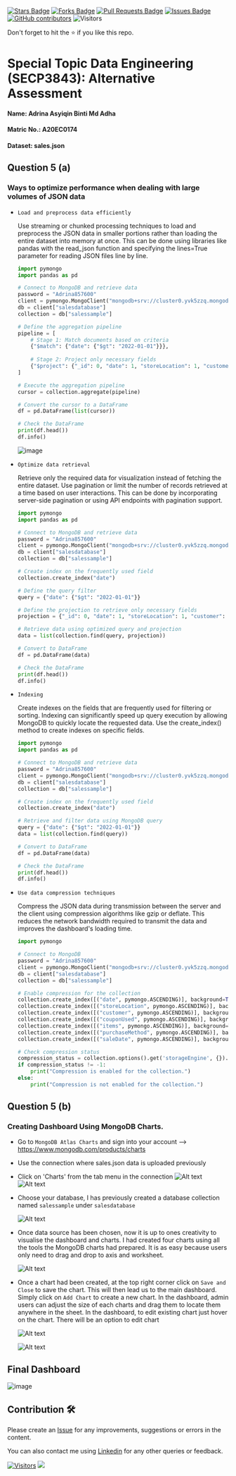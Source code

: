 <a href="https://github.com/drshahizan/SECP3843/stargazers"><img src="https://img.shields.io/github/stars/drshahizan/SECP3843" alt="Stars Badge"/></a>
<a href="https://github.com/drshahizan/SECP3843/network/members"><img src="https://img.shields.io/github/forks/drshahizan/SECP3843" alt="Forks Badge"/></a>
<a href="https://github.com/drshahizan/SECP3843/pulls"><img src="https://img.shields.io/github/issues-pr/drshahizan/SECP3843" alt="Pull Requests Badge"/></a>
<a href="https://github.com/drshahizan/SECP3843/issues"><img src="https://img.shields.io/github/issues/drshahizan/SECP3843" alt="Issues Badge"/></a>
<a href="https://github.com/drshahizan/SECP3843/graphs/contributors"><img alt="GitHub contributors" src="https://img.shields.io/github/contributors/drshahizan/SECP3843?color=2b9348"></a>
![Visitors](https://api.visitorbadge.io/api/visitors?path=https%3A%2F%2Fgithub.com%2Fdrshahizan%2FSECP3843&labelColor=%23d9e3f0&countColor=%23697689&style=flat)


Don't forget to hit the :star: if you like this repo.

# Special Topic Data Engineering (SECP3843): Alternative Assessment

#### Name: Adrina Asyiqin Binti Md Adha
#### Matric No.: A20EC0174
#### Dataset: sales.json

## Question 5 (a)
### Ways to optimize performance when dealing with large volumes of JSON data
- `Load and preprocess data efficiently`
  
  Use streaming or chunked processing techniques to load and preprocess the JSON data in smaller portions rather than loading the entire dataset into memory at once. This can be done using libraries like pandas with the read_json function and specifying the lines=True parameter for reading JSON files line by line.
    ```py
    import pymongo
    import pandas as pd

    # Connect to MongoDB and retrieve data
    password = "Adrina857600"
    client = pymongo.MongoClient("mongodb+srv://cluster0.yvk5zzq.mongodb.net/", username="adrinaasyiqin", password=password)
    db = client["salesdatabase"]
    collection = db["salessample"]

    # Define the aggregation pipeline
    pipeline = [
        # Stage 1: Match documents based on criteria
        {"$match": {"date": {"$gt": "2022-01-01"}}},
        
        # Stage 2: Project only necessary fields
        {"$project": {"_id": 0, "date": 1, "storeLocation": 1, "customer": 1, "couponUsed": 1}}
    ]

    # Execute the aggregation pipeline
    cursor = collection.aggregate(pipeline)

    # Convert the cursor to a DataFrame
    df = pd.DataFrame(list(cursor))

    # Check the DataFrame
    print(df.head())
    df.info()

    ```
    ![image](https://github.com/drshahizan/SECP3843/assets/96984290/b03660a4-53ae-4aa4-8720-535924142231)



- `Optimize data retrieval`
  
  Retrieve only the required data for visualization instead of fetching the entire dataset. Use pagination or limit the number of records retrieved at a time based on user interactions. This can be done by incorporating server-side pagination or using API endpoints with pagination support.
    ```py
    import pymongo
    import pandas as pd

    # Connect to MongoDB and retrieve data
    password = "Adrina857600"
    client = pymongo.MongoClient("mongodb+srv://cluster0.yvk5zzq.mongodb.net/", username="adrinaasyiqin", password=password)
    db = client["salesdatabase"]
    collection = db["salessample"]

    # Create index on the frequently used field
    collection.create_index("date")

    # Define the query filter
    query = {"date": {"$gt": "2022-01-01"}}

    # Define the projection to retrieve only necessary fields
    projection = {"_id": 0, "date": 1, "storeLocation": 1, "customer": 1, "couponUsed": 1}

    # Retrieve data using optimized query and projection
    data = list(collection.find(query, projection))

    # Convert to DataFrame
    df = pd.DataFrame(data)

    # Check the DataFrame
    print(df.head())
    df.info()
    ```
    

- `Indexing`
  
  Create indexes on the fields that are frequently used for filtering or sorting. Indexing can significantly speed up query execution by allowing MongoDB to quickly locate the requested data. Use the create_index() method to create indexes on specific fields.
    ```py
    import pymongo
    import pandas as pd

    # Connect to MongoDB and retrieve data
    password = "Adrina857600"
    client = pymongo.MongoClient("mongodb+srv://cluster0.yvk5zzq.mongodb.net/", username="adrinaasyiqin", password=password)
    db = client["salesdatabase"]
    collection = db["salessample"]

    # Create index on the frequently used field
    collection.create_index("date")

    # Retrieve and filter data using MongoDB query
    query = {"date": {"$gt": "2022-01-01"}}
    data = list(collection.find(query))

    # Convert to DataFrame
    df = pd.DataFrame(data)

    # Check the DataFrame
    print(df.head())
    df.info()
    ```

- `Use data compression techniques`
  
  Compress the JSON data during transmission between the server and the client using compression algorithms like gzip or deflate. This reduces the network bandwidth required to transmit the data and improves the dashboard's loading time.

    ```py
    import pymongo

    # Connect to MongoDB
    password = "Adrina857600"
    client = pymongo.MongoClient("mongodb+srv://cluster0.yvk5zzq.mongodb.net/", username="adrinaasyiqin", password=password)
    db = client["salesdatabase"]
    collection = db["salessample"]

    # Enable compression for the collection
    collection.create_index([("date", pymongo.ASCENDING)], background=True)
    collection.create_index([("storeLocation", pymongo.ASCENDING)], background=True)
    collection.create_index([("customer", pymongo.ASCENDING)], background=True)
    collection.create_index([("couponUsed", pymongo.ASCENDING)], background=True)
    collection.create_index([("items", pymongo.ASCENDING)], background=True)
    collection.create_index([("purchaseMethod", pymongo.ASCENDING)], background=True)
    collection.create_index([("saleDate", pymongo.ASCENDING)], background=True)

    # Check compression status
    compression_status = collection.options().get('storageEngine', {}).get('wiredTiger', {}).get('configString', '').find('block_compressor')
    if compression_status != -1:
        print("Compression is enabled for the collection.")
    else:
        print("Compression is not enabled for the collection.")


    ```

## Question 5 (b)
### Creating Dashboard Using MongoDB Charts.
- Go to `MongoDB Atlas Charts` and sign into your account --> https://www.mongodb.com/products/charts
- Use the connection where sales.json data is uploaded previously
- Click on 'Charts' from the tab menu in the connection
  ![Alt text](files/images/image.png)
  ![Alt text](files/images/image-1.png)
  
- Choose your database, I has previously created a database collection named `salessample` under `salesdatabase`

  ![Alt text](files/images/image-2.png)

- Once data source has been chosen, now it is up to ones creativity to visualise the dashboard and charts. I had created four charts using all the tools the MongoDB charts had prepared. It is as easy because users only need to drag and drop to axis and worksheet.

  ![Alt text](files/images/image-3.png)

- Once a chart had been created, at the top right corner click on `Save and Close` to save the chart. This will then lead us to the main dashboard. Simply click on `Add Chart` to create a new chart. In the dashboard, admin users can adjust the size of each charts and drag them to locate them anywhere in the sheet. In the dashboard, to edit existing chart just hover on the chart. There will be an option to edit chart

  ![Alt text](files/images/image-4.png)

  ![Alt text](files/images/image-6.png)


## Final Dashboard 
![image](https://github.com/drshahizan/SECP3843/assets/96984290/00388f29-4a67-4fc4-9eb4-6033771b2b83)







## Contribution 🛠️
Please create an [Issue](https://github.com/drshahizan/special-topic-data-engineering/issues) for any improvements, suggestions or errors in the content.

You can also contact me using [Linkedin](https://www.linkedin.com/in/drshahizan/) for any other queries or feedback.

[![Visitors](https://api.visitorbadge.io/api/visitors?path=https%3A%2F%2Fgithub.com%2Fdrshahizan&labelColor=%23697689&countColor=%23555555&style=plastic)](https://visitorbadge.io/status?path=https%3A%2F%2Fgithub.com%2Fdrshahizan)
![](https://hit.yhype.me/github/profile?user_id=81284918)
